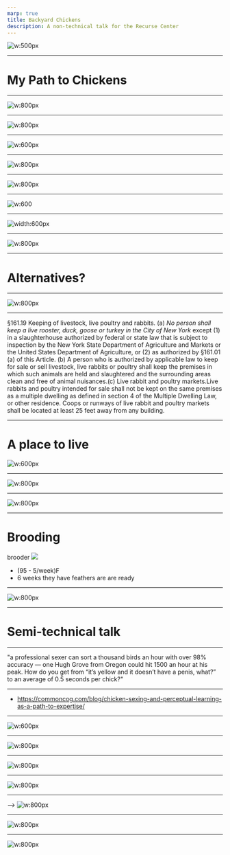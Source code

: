 ```yaml
---
marp: true
title: Backyard Chickens
description: A non-technical talk for the Recurse Center
---
```

![w:500px](images/chix_in_nutshell.png)

---
# My Path to Chickens

---
<!-- Japanese beetles -->
![w:800px](images/japanese-beetle-katja-schulz-flickr.jpg)

---
<!-- Not just a few eating my peaches -->
![w:800px](images/images.jpg)

---
<!-- # Beetle traps -->
![w:600px](images/JB+trap+pringnitz+2011.jpg)

---
<!-- # I mean a LOT -->
![w:800px](images/IMG-20120628-00082.jpg)

---
<!-- # Ewwwww -->
![w:800px](images/IMG-20120628-00084.jpg)

---
<!-- # Pesticides -->
![w:600](images/d1m1zen-9fc8e250-f4fd-407d-8cb9-2699dba1ef7e.png)

---
<!-- # Milky Spore -->
![width:600px](images/scotts-standard-spreader.jpg)

---
<!-- # Your neighbor's problem now -->
![w:800px](images/fixing_problems.png)

---
# Alternatives?

---

<!-- # Chickens!! -->
![w:800px](images/chicken-bugs.jpg)

---
<!-- Legal issues, NYC Edition -->
§161.19  Keeping of livestock, live poultry and rabbits. (a) *No person shall keep a live rooster, duck, goose or turkey in the City of New York* except (1) in a slaughterhouse authorized by federal or state law that is subject to inspection by the New York State Department of Agriculture and Markets or the United States Department of Agriculture, or (2) as authorized by §161.01 (a) of this Article. (b) A person who is authorized by applicable law to keep for sale or sell livestock, live rabbits or poultry shall keep the premises in which such animals are held and slaughtered and the surrounding areas clean and free of animal nuisances.(c)  Live rabbit and poultry markets.Live rabbits and poultry intended for sale shall not be kept on the same premises as a multiple dwelling as defined in section 4 of the Multiple Dwelling Law, or other residence. Coops or runways of live rabbit and poultry markets shall be located at least 25 feet away from any building.

---
# A place to live
![w:600px](images/A-frame_chicken_coop,_Portland_OR.JPG)

---
<!-- # The Lifecycle, 2nd grade edition -->
<!-- * live for 5-10y! -->
![w:800px](images/1126687_orig.jpg)

---
<!-- # Chicks in a box -->
![w:800px](images/box-of-chicks.jpg)

---
# Brooding
brooder
![](images/brooder-1024x766.jpg)

* (95 - 5/week)F
* 6 weeks they have feathers are are ready

---
![w:800px](images/mf_compare.jpg)

---
# Semi-technical talk

---
"a professional sexer can sort a thousand birds an hour with over 98% accuracy — one Hugh Grove from Oregon could hit 1500 an hour at his peak. How do you get from “it’s yellow and it doesn’t have a penis, what?” to an average of 0.5 seconds per chick?"

---
<!-- How?
- Supervised learning of chick sexing
- just like a neural network -->
- https://commoncog.com/blog/chicken-sexing-and-perceptual-learning-as-a-path-to-expertise/

---
![w:600px](images/neural_net.jpg)

---
<!-- - chicken feed (control what goes in)
- insects (like Japanese beetles)
- OMNIVORES -- they've eaten mice, chicks, and even killed and nibbled a small rabbit -->
![w:800px](images/chix_mouse.jpg)

---
<!-- # Predators
- fox/racoon/coyote
-->
![w:800px](images/Foxes-feat.jpg)

---
<!-- hawk -->
![w:800px](images/chickens-hawks-featured.jpg)

---
<!-- 
- people, after they stop laying
- they do not taste great -->
 -->
![w:800px](images/Canning-Chicken-2.jpg)

---
<!-- # Eggs
- Start laying at ~6 months
- Color varies
- lay about an egg/day
- Stop laying around 4-6y
- break during the winter
- or molting -->
![w:800px](images/IMG_8075.jpg)

---
![w:800px](images/chicken-2499084_1920.jpg)

